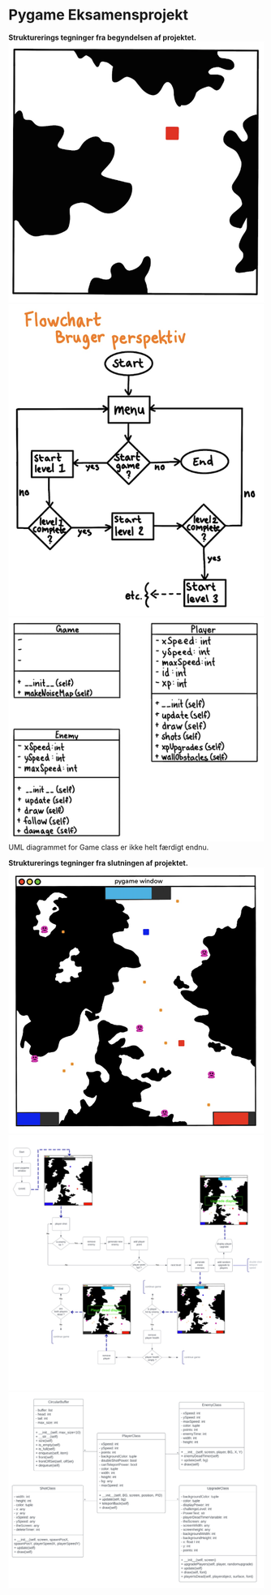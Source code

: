# Pygame Eksamensprojekt

**Strukturerings tegninger fra begyndelsen af projektet.**
![Sketch](Images/Sketch%230.png)
![Flowchart](Images/Flowchart%230.png)
![UML Diagram](Images/UML%230.png)
UML diagrammet for Game class er ikke helt færdigt endnu.


**Strukturerings tegninger fra slutningen af projektet.**
![Sketch](Images/Sketch%231.png)
![Flowchart](Images/Flowchart%231.jpg)
![UML Diagram](Images/UML%231.png)